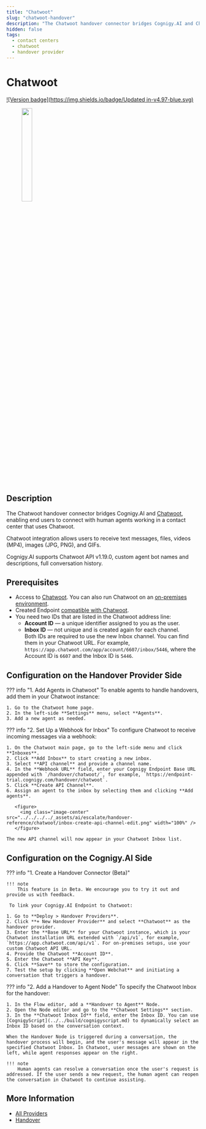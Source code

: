 ```yaml
---
title: "Chatwoot" 
slug: "chatwoot-handover" 
description: "The Chatwoot handover connector bridges Cognigy.AI and Chatwoot, enabling end users to connect with human agents working within the Chatwoot contact center."
hidden: false
tags:
  - contact centers
  - chatwoot
  - handover provider
---
```


# Chatwoot

[![Version badge](https://img.shields.io/badge/Updated in-v4.97-blue.svg)](../../../release-notes/4.97.md)

<figure>
  <img class="image-center" src="../../../../_assets/ai/escalate/handover-reference/chatwoot/chatwoot.svg" width="25%" />
</figure>

## Description

The Chatwoot handover connector bridges Cognigy.AI and [Chatwoot](https://www.chatwoot.com/),
enabling end users to connect with human agents working in a contact center that uses Chatwoot.

Chatwoot integration allows users to receive text messages, files, videos (MP4), images (JPG, PNG), and GIFs.

Cognigy.AI supports Chatwoot API v1.19.0, custom agent bot names and descriptions, full conversation history.

## Prerequisites

- Access to [Chatwoot](https://www.chatwoot.com/). You can also run Chatwoot on an [on-premises environment](https://www.chatwoot.com/docs/self-hosted).
- Created Endpoint [compatible with Chatwoot](../../deploy/endpoints/handover-settings.md#endpoints-compatible-with-handover-providers).
- You need two IDs that are listed in the Chatwoot address line:
    - **Account ID** — a unique identifier assigned to you as the user.
    - **Inbox ID** — not unique and is created again for each channel.<br>
    Both IDs are required to use the new Inbox channel. You can find them in your Chatwoot URL. For example, `https://app.chatwoot.com/app/account/6607/inbox/5446`, where the Account ID is `6607` and the Inbox ID is `5446`.

## Configuration on the Handover Provider Side

??? info "1. Add Agents in Chatwoot"
    To enable agents to handle handovers, add them in your Chatwoot instance:

    1. Go to the Chatwoot home page.
    2. In the left-side **Settings** menu, select **Agents**.
    3. Add a new agent as needed.

??? info "2. Set Up a Webhook for Inbox"
    To configure Chatwoot to receive incoming messages via a webhook:

    1. On the Chatwoot main page, go to the left-side menu and click **Inboxes**.
    2. Click **Add Inbox** to start creating a new inbox.
    3. Select **API channel** and provide a channel name.
    4. In the **Webhook URL** field, enter your Cognigy Endpoint Base URL appended with `/handover/chatwoot/`, for example, `https://endpoint-trial.cognigy.com/handover/chatwoot`.
    5. Click **Create API Channel**.
    6. Assign an agent to the inbox by selecting them and clicking **Add agents**.

       <figure>
         <img class="image-center" src="../../../../_assets/ai/escalate/handover-reference/chatwoot/inbox-create-api-channel-edit.png" width="100%" />
       </figure>

    The new API channel will now appear in your Chatwoot Inbox list.

## Configuration on the Cognigy.AI Side

??? info "1. Create a Handover Connector (Beta)"

    !!! note
        This feature is in Beta. We encourage you to try it out and provide us with feedback.
  
     To link your Cognigy.AI Endpoint to Chatwoot:

    1. Go to **Deploy > Handover Providers**. 
    2. Click **+ New Handover Provider** and select **Chatwoot** as the handover provider. 
    3. Enter the **Base URL** for your Chatwoot instance, which is your Chatwoot installation URL extended with `/api/v1`, for example, `https://app.chatwoot.com/api/v1`. For on-premises setups, use your custom Chatwoot API URL. 
    4. Provide the Chatwoot **Account ID**.
    5. Enter the Chatwoot **API Key**.
    6. Click **Save** to store the configuration.
    7. Test the setup by clicking **Open Webchat** and initiating a conversation that triggers a handover.

??? info "2. Add a Handover to Agent Node"
    To specify the Chatwoot Inbox for the handover:

    1. In the Flow editor, add a **Handover to Agent** Node.
    2. Open the Node editor and go to the **Chatwoot Settings** section.
    3. In the **Chatwoot Inbox Id** field, enter the Inbox ID. You can use [CognigyScript](../../build/cognigyscript.md) to dynamically select an Inbox ID based on the conversation context.

    When the Handover Node is triggered during a conversation, the handover process will begin, and the user's message will appear in the specified Chatwoot Inbox. In Chatwoot, user messages are shown on the left, while agent responses appear on the right.

    !!! note
        Human agents can resolve a conversation once the user's request is addressed. If the user sends a new request, the human agent can reopen the conversation in Chatwoot to continue assisting.

## More Information

- [All Providers](overview.md)
- [Handover](../handovers.md)